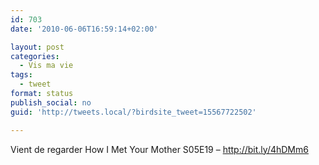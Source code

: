 ```yaml
---
id: 703
date: '2010-06-06T16:59:14+02:00'

layout: post
categories:
  - Vis ma vie
tags:
  - tweet
format: status
publish_social: no
guid: 'http://tweets.local/?birdsite_tweet=15567722502'

---
```


Vient de regarder How I Met Your Mother S05E19 – http://bit.ly/4hDMm6
